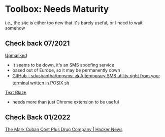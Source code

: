# Toolbox: Needs Maturity

i.e., the site is either too new that it's barely useful, or I need to wait somehow

## Check back 07/2021

[Upmasked](https://upmasked.com/)

- It seems to be down, it's an SMS spoofing service
- based out of Europe, so it may be permanently down
- [GitHub - sdushantha/tmpsms: 📥 A temporary SMS utility right from your terminal written in POSIX sh](https://github.com/sdushantha/tmpsms)

[Text Blaze](https://blaze.today/)

- needs more than just Chrome extension to be useful

## Check Back 01/2022

[The Mark Cuban Cost Plus Drug Company | Hacker News](https://news.ycombinator.com/item?id=25932233)
